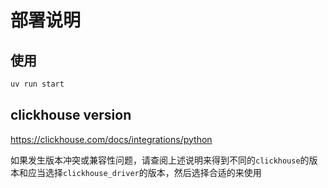# 部署说明

## 使用

```bash
uv run start
```

## clickhouse version

<https://clickhouse.com/docs/integrations/python>

如果发生版本冲突或兼容性问题，请查阅上述说明来得到不同的`clickhouse`的版本和应当选择`clickhouse_driver`的版本，然后选择合适的来使用
